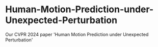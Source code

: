 # Human-Motion-Prediction-under-Unexpected-Perturbation
Our CVPR 2024 paper 'Human Motion Prediction under Unexpected Perturbation'
